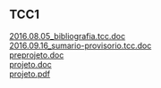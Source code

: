 TCC1
----
<a href="http://docs.google.com/viewer?url=https://github.com/arthurfelixgr/tcc/raw/master/tcc1/2016.08.05_bibliografia.tcc.doc" target="_blank">2016.08.05_bibliografia.tcc.doc</a><br>
<a href="http://docs.google.com/viewer?url=https://github.com/arthurfelixgr/tcc/raw/master/tcc1/2016.09.16_sumario-provisorio.tcc.doc" target="_blank">2016.09.16_sumario-provisorio.tcc.doc</a><br>
<a href="http://docs.google.com/viewer?url=https://github.com/arthurfelixgr/tcc/raw/master/tcc1/preprojeto.doc" target="_blank">preprojeto.doc</a><br>
<a href="http://docs.google.com/viewer?url=https://github.com/arthurfelixgr/tcc/raw/master/tcc1/projeto.doc" target="_blank">projeto.doc</a><br>
<a href="http://docs.google.com/viewer?url=https://github.com/arthurfelixgr/tcc/raw/master/tcc1/projeto.pdf" target="_blank">projeto.pdf</a><br>
